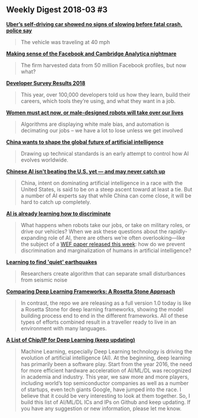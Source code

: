 ## Weekly Digest 2018-03 \#3

**[Uber’s self-driving car showed no signs of slowing before fatal crash, police say](https://www.theverge.com/2018/3/19/17140936/uber-self-driving-crash-death-homeless-arizona)**
> The vehicle was traveling at 40 mph

**[Making sense of the Facebook and Cambridge Analytica nightmare](https://www.engadget.com/2018/03/19/facebook-and-cambridge-analytica-nightmare/)**
> The firm harvested data from 50 million Facebook profiles, but now what?

**[Developer Survey Results 2018](https://insights.stackoverflow.com/survey/2018/)**
> This year, over 100,000 developers told us how they learn, build their careers, which tools they’re using, and what they want in a job.

**[Women must act now, or male-designed robots will take over our lives](https://amp.theguardian.com/commentisfree/2018/mar/13/women-robots-ai-male-artificial-intelligence-automation)**
> Algorithms are displaying white male bias, and automation is decimating our jobs – we have a lot to lose unless we get involved

**[China wants to shape the global future of artificial intelligence](https://www.technologyreview.com/s/610546/china-wants-to-shape-the-global-future-of-artificial-intelligence/)**
> Drawing up technical standards is an early attempt to control how AI evolves worldwide.

**[Chinese AI isn't beating the U.S. yet — and may never catch up](https://www.axios.com/chinese-ai-isnt-beating-the-us-yet-0cf27b7d-fe89-48e6-a5da-a7a5a3a1b84d.html)**
> China, intent on dominating artificial intelligence in a race with the United States, is said to be on a steep ascent toward at least a tie. But a number of AI experts say that while China can come close, it will be hard to catch up completely.

**[AI is already learning how to discriminate](https://work.qz.com/1227982/ai-and-discrimination-what-tech-companies-can-do/)**
> What happens when robots take our jobs, or take on military roles, or drive our vehicles? When we ask these questions about the rapidly-expanding role of AI, there are others we’re often overlooking—like the subject of a [WEF paper released this week](http://www3.weforum.org/docs/WEF_40065_White_Paper_How_to_Prevent_Discriminatory_Outcomes_in_Machine_Learning.pdf): how do we prevent discrimination and marginalization of humans in artificial intelligence?

**[Learning to find 'quiet' earthquakes](https://news.harvard.edu/gazette/story/2018/03/researchers-create-algorithm-to-separate-earthquakes-from-seismic-noise/)**
> Researchers create algorithm that can separate small disturbances from seismic noise

**[Comparing Deep Learning Frameworks: A Rosetta Stone Approach](https://blogs.technet.microsoft.com/machinelearning/2018/03/14/comparing-deep-learning-frameworks-a-rosetta-stone-approach/)**
> In contrast, the repo we are releasing as a full version 1.0 today is like a Rosetta Stone for deep learning frameworks, showing the model building process end to end in the different frameworks. All of these types of efforts combined result in a traveller ready to live in an environment with many languages.

**[A List of Chip/IP for Deep Learning (keep updating)](https://basicmi.github.io/Deep-Learning-Processor-List/)**
> Machine Learning, especially Deep Learning technology is driving the evolution of artificial intelligence (AI). At the beginning, deep learning has primarily been a software play. Start from the year 2016, the need for more efficient hardware acceleration of AI/ML/DL was recognized in academia and industry. This year, we saw more and more players, including world’s top semiconductor companies as well as a number of startups, even tech giants Google, have jumped into the race. I believe that it could be very interesting to look at them together. So, I build this list of AI/ML/DL ICs and IPs on Github and keep updating. If you have any suggestion or new information, please let me know.
